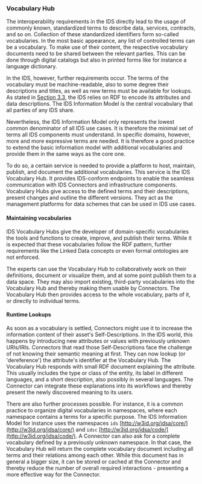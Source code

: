 ### Vocabulary Hub ###

The interoperability requirements in the IDS directly lead to the usage of commonly known, standardized terms to describe data, services, contracts, and so on. Collection of these standardized identifiers form so-called vocabularies. In the most basic appearance, any list of controlled terms can be a vocabulary. To make use of their content, the respective vocabulary documents need to be shared between the relevant parties. This can be done through digital catalogs but also in printed forms like for instance a language dictionary.

In the IDS, however, further requirements occur. The terms of the vocabulary must be machine-readable, also to some degree their descriptions and titles, as well as new terms must be available for lookups. As stated in [Section 3.3](../3_3_Information_Layer), the IDS relies on RDF to encode its attributes and data descriptions. The IDS Information Model is the central vocabulary that all parties of any IDS share.

Nevertheless, the IDS Information Model only represents the lowest common denominator of all IDS use cases. It is therefore the minimal set of terms all IDS components must understand. In specific domains, however, more and more expressive terms are needed. It is therefore a good practice to extend the basic information model with additional vocabularies and provide them in the same ways as the core one.

To do so, a certain service is needed to provide a platform to host, maintain, publish, and document the additional vocabularies. This service is the IDS Vocabulary Hub. It provides IDS-conform endpoints to enable the seamless communication with IDS Connectors and infrastructure components. Vocabulary Hubs give access to the defined terms and their descriptions, present changes and outline the different versions. They act as the management platforms for data schemes that can be used in IDS use cases.

#### Maintaining vocabularies ####

IDS Vocabulary Hubs give the developer of domain-specific vocabularies the tools and functions to create, improve, and publish their terms. While it is expected that these vocabularies follow the RDF pattern, further requirements like the Linked Data concepts or even formal ontologies are not enforced.

The experts can use the Vocabulary Hub to collaboratively work on their definitions, document or visualize them, and at some point publish them to a data space. They may also import existing, third-party vocabularies into the Vocabulary Hub and thereby making them usable by Connectors. The Vocabulary Hub then provides access to the whole vocabulary, parts of it, or directly to individual terms.

#### Runtime Lookups ####

As soon as a vocabulary is settled, Connectors might use it to increase the information content of their asset's Self-Descriptions. In the IDS world, this happens by introducing new attributes or values with previously unknown URIs/IRIs. Connectors that read those Self-Descriptions face the challenge of not knowing their semantic meaning at first. They can now lookup (or 'dereference') the attribute's identifier at the Vocabulary Hub. The Vocabulary Hub responds with small RDF document explaining the attribute. This usually includes the type or class of the entity, its label in different languages, and a short description, also possibly in several languages. The Connector can integrate these explanations into its workflows and thereby present the newly discovered meaning to its users.

There are also further processes possible. For instance, it is a common practice to organize digital vocabularies in namespaces, where each namespace contains a terms for a specific purpose. The IDS Information Model for instance uses the namespaces `ids` [http://w3id.org/idsa/core/](http://w3id.org/idsa/core/) and `idsc` [http://w3id.org/idsa/code/](http://w3id.org/idsa/code/). A Connector can also ask for a complete vocabulary defined by a previously unknown namespace. In that case, the Vocabulary Hub will return the complete vocabulary document including all terms and their relations among each other. While this document has in general a bigger size, it can be stored or cached at the Connector and thereby reduce the number of overall required interactions - presenting a more effective way for the Connector.

